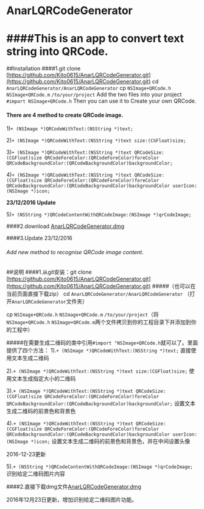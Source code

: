 # AnarLQRCodeGenerator

####This is an app to convert text string into QRCode.
===================
##Installation
####1.git clone [https://github.com/Kito0615/AnarLQRCodeGenerator.git](https://github.com/Kito0615/AnarLQRCodeGenerator.git)
cd `AnarLQRCodeGenerator/AnarLQRCodeGenerator`
cp `NSImage+QRCode.h` `NSImage+QRCode.m` `/to/your/project`
Add the two files into your project
`#import NSImage+QRCode.h` Then you can use it to Create your own QRCode.
#### There are 4 method to create QRCode image.
1)`+ (NSImage *)QRCodeWithText:(NSString *)text;`

2)`+ (NSImage *)QRCodeWithText:(NSString *)text size:(CGFloat)size;`

3)`+ (NSImage *)QRCodeWithText:(NSString *)text QRCodeSize:(CGFloat)size QRCodeForeColor:(QRCodeForeColor)foreColor QRCodeBackgroundColor:(QRCodeBackgroundColor)backgroundColor;`

4)`+ (NSImage *)QRCodeWithText:(NSString *)text QRCodeSize:(CGFloat)size QRCodeForeColor:(QRCodeForeColor)foreColor QRCodeBackgroundColor:(QRCodeBackgroundColor)backgroundColor userIcon:(NSImage *)icon;`

**23/12/2016 Update**

5)`+ (NSString *)QRCodeContentWithQRCodeImage:(NSImage *)qrCodeImage;`

####2.download [AnarLQRCodeGenerator.dmg](https://github.com/Kito0615/AnarLQRCodeGenerator/blob/master/anarlqrcodegenerator.dmg?raw=true)

####3.Update 23/12/2016

###### Add new method to recognise QRCode image content.

##说明
####1.从git安装：git clone [https://github.com/Kito0615/AnarLQRCodeGenerator.git](https://github.com/Kito0615/AnarLQRCodeGenerator.git)
#####（也可以在当前页面直接下载zip）
cd `AnarLQRCodeGenerator/AnarLQRCodeGenerator`  （打开`AnarLQRCodeGenerator`文件夹）

cp `NSImage+QRCode.h` `NSImage+QRCode.m` `/to/your/project`（将`NSImage+QRCode.h` `NSImage+QRCode.m`两个文件拷贝到你的工程目录下并添加到你的工程中）

#####在需要生成二维码的类中引用`#import "NSImage+QRCode.h`就可以了。里面提供了四个方法：
1).`+ (NSImage *)QRCodeWithText:(NSString *)text;` 直接使用文本生成二维码

2).`+ (NSImage *)QRCodeWithText:(NSString *)text size:(CGFloat)size;` 使用文本生成指定大小的二维码

3).`+ (NSImage *)QRCodeWithText:(NSString *)text QRCodeSize:(CGFloat)size QRCodeForeColor:(QRCodeForeColor)foreColor QRCodeBackgroundColor:(QRCodeBackgroundColor)backgroundColor;` 设置文本生成二维码的前景色和背景色

4).`+ (NSImage *)QRCodeWithText:(NSString *)text QRCodeSize:(CGFloat)size QRCodeForeColor:(QRCodeForeColor)foreColor QRCodeBackgroundColor:(QRCodeBackgroundColor)backgroundColor userIcon:(NSImage *)icon;` 设置文本生成二维码的前景色和背景色，并在中间设置头像

2016-12-23更新

5).`+ (NSString *)QRCodeContentWithQRCodeImage:(NSImage *)qrCodeImage;` 识别给定二维码图片内容

####2.直接下载dmg文件[AnarLQRCodeGenerator.dmg](https://github.com/Kito0615/AnarLQRCodeGenerator/blob/master/anarlqrcodegenerator.dmg?raw=true)

2016年12月23日更新，增加识别给定二维码图片功能。
